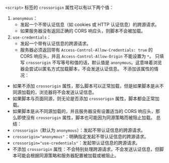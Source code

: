 `<script>` 标签的 `crossorigin` 属性可以有以下两个值：

1. `anonymous`：
   - 发起一个不带认证信息（如 cookies 或 HTTP 认证信息）的跨源请求。
   - 如果服务器没有返回正确的 CORS 响应头，则脚本不会被加载。
2. `use-credentials`：
   - 发起一个带有认证信息的跨源请求。
   - 服务器必须返回带有 `Access-Control-Allow-Credentials: true` 的 CORS 响应头，并且 `Access-Control-Allow-Origin` 不能设置为 `*`。
     只填写 `crossorigin` 不写等号和值的话，默认值是 `anonymous`。这意味着浏览器会尝试以匿名方式加载脚本，不会发送认证信息。
     不添加该属性的情况：

- 如果不添加 `crossorigin` 属性，那么脚本可以正常加载，但是如果脚本是从不同源加载的，浏览器将不会发送认证信息。
- 如果脚本与页面同源，则无论是否添加 `crossorigin` 属性，脚本都会正常加载。
- 如果脚本是从不同源加载的，并且服务器没有设置适当的 CORS 响应头，那么即使没有 `crossorigin` 属性，脚本也可能因为同源策略而被阻止加载。
  总结：
- `crossorigin`（默认为 `anonymous`）：发起不带认证信息的跨源请求。
- `crossorigin="anonymous"`：明确指定发起不带认证信息的跨源请求。
- `crossorigin="use-credentials"`：发起带认证信息的跨源请求。
- 不添加 `crossorigin` 属性：不会特别处理跨源请求，不会发送认证信息，但脚本可能会根据同源策略和服务器配置被加载或被阻止。
